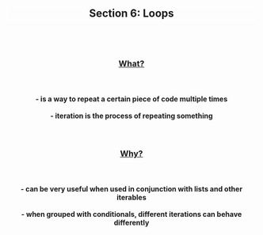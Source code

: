 <div align='center'>
<h2 style='border: solid white 1px;'>Section 6: Loops<h2>

<br>
<h3 style='text-decoration: underline;'>What?</h3>
<br>
<h4>
- is a way to repeat a certain piece of code multiple times
<br>
<br>
- iteration is the process of repeating something 
</h4>
<br>

<h3 style='text-decoration: underline;'>Why?</h3>
<br>
<h4>
- can be very useful when used in conjunction with lists and other iterables
<br>
<br>
- when grouped with conditionals, different iterations can behave differently
<br>
<br>
</h4>
<br>

</div>